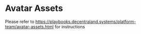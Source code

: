 # Avatar Assets

Please refer to https://playbooks.decentraland.systems/platform-team/avatar-assets.html for instructions
